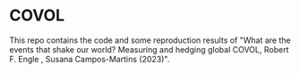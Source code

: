 # COVOL
This repo contains the code and some reproduction results of "What are the events that shake our world? Measuring and hedging global COVOL, Robert F. Engle ,  Susana Campos-Martins (2023)".
